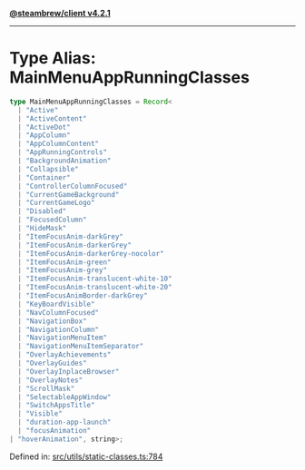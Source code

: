 [**@steambrew/client v4.2.1**](../README.md)

***

# Type Alias: MainMenuAppRunningClasses

```ts
type MainMenuAppRunningClasses = Record<
  | "Active"
  | "ActiveContent"
  | "ActiveDot"
  | "AppColumn"
  | "AppColumnContent"
  | "AppRunningControls"
  | "BackgroundAnimation"
  | "Collapsible"
  | "Container"
  | "ControllerColumnFocused"
  | "CurrentGameBackground"
  | "CurrentGameLogo"
  | "Disabled"
  | "FocusedColumn"
  | "HideMask"
  | "ItemFocusAnim-darkGrey"
  | "ItemFocusAnim-darkerGrey"
  | "ItemFocusAnim-darkerGrey-nocolor"
  | "ItemFocusAnim-green"
  | "ItemFocusAnim-grey"
  | "ItemFocusAnim-translucent-white-10"
  | "ItemFocusAnim-translucent-white-20"
  | "ItemFocusAnimBorder-darkGrey"
  | "KeyBoardVisible"
  | "NavColumnFocused"
  | "NavigationBox"
  | "NavigationColumn"
  | "NavigationMenuItem"
  | "NavigationMenuItemSeparator"
  | "OverlayAchievements"
  | "OverlayGuides"
  | "OverlayInplaceBrowser"
  | "OverlayNotes"
  | "ScrollMask"
  | "SelectableAppWindow"
  | "SwitchAppsTitle"
  | "Visible"
  | "duration-app-launch"
  | "focusAnimation"
| "hoverAnimation", string>;
```

Defined in: [src/utils/static-classes.ts:784](https://github.com/SteamClientHomebrew/SDK/blob/main/typescript-packages/client/src/utils/static-classes.ts#L784)
